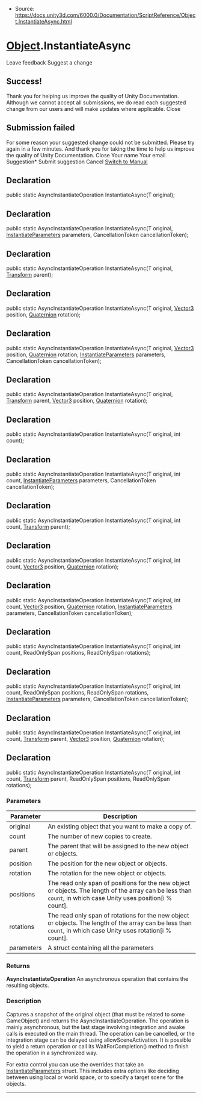 * Source: https://docs.unity3d.com/6000.0/Documentation/ScriptReference/Object.InstantiateAsync.html

#  [Object](https://docs.unity3d.com/6000.0/Documentation/ScriptReference/Object.html).InstantiateAsync
Leave feedback
Suggest a change
## Success!
Thank you for helping us improve the quality of Unity Documentation. Although we cannot accept all submissions, we do read each suggested change from our users and will make updates where applicable.
Close
## Submission failed
For some reason your suggested change could not be submitted. Please <a>try again</a> in a few minutes. And thank you for taking the time to help us improve the quality of Unity Documentation.
Close
Your name Your email Suggestion* Submit suggestion
Cancel
[Switch to Manual](https://docs.unity3d.com/6000.0/Documentation/Manual/class-Object.html "Go to Object Component in the Manual")
## Declaration
public static AsyncInstantiateOperation<T> InstantiateAsync(T original); 
## Declaration
public static AsyncInstantiateOperation<T> InstantiateAsync(T original, [InstantiateParameters](https://docs.unity3d.com/6000.0/Documentation/ScriptReference/InstantiateParameters.html) parameters, CancellationToken cancellationToken); 
## Declaration
public static AsyncInstantiateOperation<T> InstantiateAsync(T original, [Transform](https://docs.unity3d.com/6000.0/Documentation/ScriptReference/Transform.html) parent); 
## Declaration
public static AsyncInstantiateOperation<T> InstantiateAsync(T original, [Vector3](https://docs.unity3d.com/6000.0/Documentation/ScriptReference/Vector3.html) position, [Quaternion](https://docs.unity3d.com/6000.0/Documentation/ScriptReference/Quaternion.html) rotation); 
## Declaration
public static AsyncInstantiateOperation<T> InstantiateAsync(T original, [Vector3](https://docs.unity3d.com/6000.0/Documentation/ScriptReference/Vector3.html) position, [Quaternion](https://docs.unity3d.com/6000.0/Documentation/ScriptReference/Quaternion.html) rotation, [InstantiateParameters](https://docs.unity3d.com/6000.0/Documentation/ScriptReference/InstantiateParameters.html) parameters, CancellationToken cancellationToken); 
## Declaration
public static AsyncInstantiateOperation<T> InstantiateAsync(T original, [Transform](https://docs.unity3d.com/6000.0/Documentation/ScriptReference/Transform.html) parent, [Vector3](https://docs.unity3d.com/6000.0/Documentation/ScriptReference/Vector3.html) position, [Quaternion](https://docs.unity3d.com/6000.0/Documentation/ScriptReference/Quaternion.html) rotation); 
## Declaration
public static AsyncInstantiateOperation<T> InstantiateAsync(T original, int count); 
## Declaration
public static AsyncInstantiateOperation<T> InstantiateAsync(T original, int count, [InstantiateParameters](https://docs.unity3d.com/6000.0/Documentation/ScriptReference/InstantiateParameters.html) parameters, CancellationToken cancellationToken); 
## Declaration
public static AsyncInstantiateOperation<T> InstantiateAsync(T original, int count, [Transform](https://docs.unity3d.com/6000.0/Documentation/ScriptReference/Transform.html) parent); 
## Declaration
public static AsyncInstantiateOperation<T> InstantiateAsync(T original, int count, [Vector3](https://docs.unity3d.com/6000.0/Documentation/ScriptReference/Vector3.html) position, [Quaternion](https://docs.unity3d.com/6000.0/Documentation/ScriptReference/Quaternion.html) rotation); 
## Declaration
public static AsyncInstantiateOperation<T> InstantiateAsync(T original, int count, [Vector3](https://docs.unity3d.com/6000.0/Documentation/ScriptReference/Vector3.html) position, [Quaternion](https://docs.unity3d.com/6000.0/Documentation/ScriptReference/Quaternion.html) rotation, [InstantiateParameters](https://docs.unity3d.com/6000.0/Documentation/ScriptReference/InstantiateParameters.html) parameters, CancellationToken cancellationToken); 
## Declaration
public static AsyncInstantiateOperation<T> InstantiateAsync(T original, int count, ReadOnlySpan<Vector3> positions, ReadOnlySpan<Quaternion> rotations); 
## Declaration
public static AsyncInstantiateOperation<T> InstantiateAsync(T original, int count, ReadOnlySpan<Vector3> positions, ReadOnlySpan<Quaternion> rotations, [InstantiateParameters](https://docs.unity3d.com/6000.0/Documentation/ScriptReference/InstantiateParameters.html) parameters, CancellationToken cancellationToken); 
## Declaration
public static AsyncInstantiateOperation<T> InstantiateAsync(T original, int count, [Transform](https://docs.unity3d.com/6000.0/Documentation/ScriptReference/Transform.html) parent, [Vector3](https://docs.unity3d.com/6000.0/Documentation/ScriptReference/Vector3.html) position, [Quaternion](https://docs.unity3d.com/6000.0/Documentation/ScriptReference/Quaternion.html) rotation); 
## Declaration
public static AsyncInstantiateOperation<T> InstantiateAsync(T original, int count, [Transform](https://docs.unity3d.com/6000.0/Documentation/ScriptReference/Transform.html) parent, ReadOnlySpan<Vector3> positions, ReadOnlySpan<Quaternion> rotations); 
### Parameters
Parameter | Description  
---|---  
original | An existing object that you want to make a copy of.  
count | The number of new copies to create.  
parent | The parent that will be assigned to the new object or objects.  
position | The position for the new object or objects.  
rotation | The rotation for the new object or objects.  
positions | The read only span of positions for the new object or objects. The length of the array can be less than `count`, in which case Unity uses position[i % count].  
rotations | The read only span of rotations for the new object or objects. The length of the array can be less than `count`, in which case Unity uses rotation[i % count].  
parameters | A struct containing all the parameters  
### Returns
**AsyncInstantiateOperation <T>** An asynchronous operation that contains the resulting objects. 
### Description
Captures a snapshot of the original object (that must be related to some GameObject) and returns the AsyncInstantiateOperation.
The operation is mainly asynchronous, but the last stage involving integration and awake calls is executed on the main thread. The operation can be cancelled, or the integration stage can be delayed using allowSceneActivation. It is possible to yield a return operation or call its WaitForCompletion() method to finish the operation in a synchronized way.  
  
For extra control you can use the overrides that take an [InstantiateParameters](https://docs.unity3d.com/6000.0/Documentation/ScriptReference/InstantiateParameters.html) struct. This includes extra options like deciding between using local or world space, or to specify a target scene for the objects.
* * *
